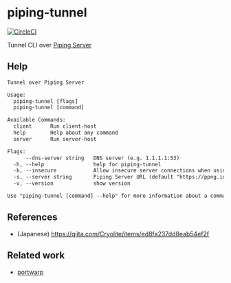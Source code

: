 # piping-tunnel
[![CircleCI](https://circleci.com/gh/nwtgck/go-piping-tunnel.svg?style=shield)](https://app.circleci.com/pipelines/github/nwtgck/go-piping-tunnel)

Tunnel CLI over [Piping Server](https://github.com/nwtgck/piping-server)

## Help

```txt
Tunnel over Piping Server

Usage:
  piping-tunnel [flags]
  piping-tunnel [command]

Available Commands:
  client      Run client-host
  help        Help about any command
  server      Run server-host

Flags:
      --dns-server string   DNS server (e.g. 1.1.1.1:53)
  -h, --help                help for piping-tunnel
  -k, --insecure            Allow insecure server connections when using SSL
  -s, --server string       Piping Server URL (default "https://ppng.io")
  -v, --version             show version

Use "piping-tunnel [command] --help" for more information about a command.
```

## References
- (Japanese) <https://qiita.com/Cryolite/items/ed8fa237dd8eab54ef2f>

## Related work
- [portwarp](https://github.com/essa/portwarp)
